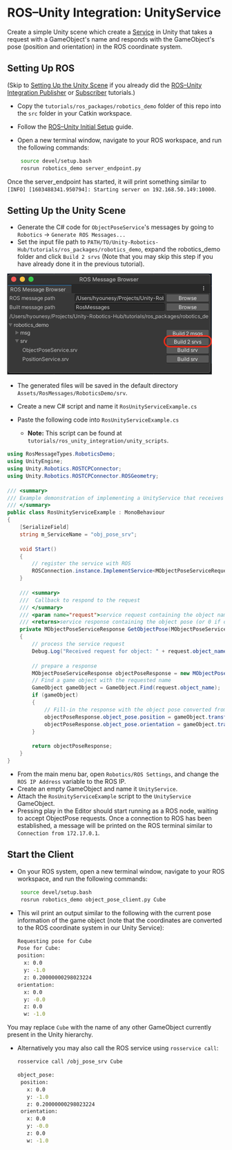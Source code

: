 # ROS–Unity Integration: UnityService

Create a simple Unity scene which create a [Service](http://wiki.ros.org/Services) in Unity that takes a request with a GameObject's name and responds with the GameObject's pose (position and orientation) in the ROS coordinate system.

## Setting Up ROS

(Skip to [Setting Up the Unity Scene](unity_service.md#setting-up-the-unity-scene) if you already did the [ROS–Unity Integration Publisher](publisher.md) or [Subscriber](subscriber.md) tutorials.)

- Copy the `tutorials/ros_packages/robotics_demo` folder of this repo into the `src` folder in your Catkin workspace.

- Follow the [ROS–Unity Initial Setup](setup.md) guide.

- Open a new terminal window, navigate to your ROS workspace, and run the following commands:

   ```bash
    source devel/setup.bash
    rosrun robotics_demo server_endpoint.py
   ```

Once the server_endpoint has started, it will print something similar to `[INFO] [1603488341.950794]: Starting server on 192.168.50.149:10000`.

## Setting Up the Unity Scene
- Generate the C# code for `ObjectPoseService`'s messages by going to `Robotics` -> `Generate ROS Messages...`
 - Set the input file path to `PATH/TO/Unity-Robotics-Hub/tutorials/ros_packages/robotics_demo`, expand the robotics_demo folder and click `Build 2 srvs` (Note that you may skip this step if you have already done it in the previous tutorial).

 ![](images/generate_messages_2.png)

 - The generated files will be saved in the default directory `Assets/RosMessages/RoboticsDemo/srv`.

- Create a new C# script and name it `RosUnityServiceExample.cs`
- Paste the following code into `RosUnityServiceExample.cs`
    - **Note:** This script can be found at `tutorials/ros_unity_integration/unity_scripts`.

```csharp
using RosMessageTypes.RoboticsDemo;
using UnityEngine;
using Unity.Robotics.ROSTCPConnector;
using Unity.Robotics.ROSTCPConnector.ROSGeometry;

/// <summary>
/// Example demonstration of implementing a UnityService that receives a Request message from another ROS node and sends a Response back
/// </summary>
public class RosUnityServiceExample : MonoBehaviour
{
    [SerializeField]
    string m_ServiceName = "obj_pose_srv";

    void Start()
    {
        // register the service with ROS
        ROSConnection.instance.ImplementService<MObjectPoseServiceRequest>(m_ServiceName, GetObjectPose);
    }

    /// <summary>
    ///  Callback to respond to the request
    /// </summary>
    /// <param name="request">service request containing the object name</param>
    /// <returns>service response containing the object pose (or 0 if object not found)</returns>
    private MObjectPoseServiceResponse GetObjectPose(MObjectPoseServiceRequest request)
    {
        // process the service request
        Debug.Log("Received request for object: " + request.object_name);

        // prepare a response
        MObjectPoseServiceResponse objectPoseResponse = new MObjectPoseServiceResponse();
        // Find a game object with the requested name
        GameObject gameObject = GameObject.Find(request.object_name);
        if (gameObject)
        {
            // Fill-in the response with the object pose converted from Unity coordinate to ROS coordinate system
            objectPoseResponse.object_pose.position = gameObject.transform.position.To<FLU>();
            objectPoseResponse.object_pose.orientation = gameObject.transform.rotation.To<FLU>();
        }

        return objectPoseResponse;
    }
}
```

- From the main menu bar, open `Robotics/ROS Settings`, and change the `ROS IP Address` variable to the ROS IP.
- Create an empty GameObject and name it `UnityService`.
- Attach the `RosUnityServiceExample` script to the `UnityService` GameObject.
- Pressing play in the Editor should start running as a ROS node, waiting to accept ObjectPose requests. Once a connection to ROS has been established, a message will be printed on the ROS terminal similar to `Connection from 172.17.0.1`.


## Start the Client
- On your ROS system, open a new terminal window, navigate to your ROS workspace, and run the following commands:

   ```bash
    source devel/setup.bash
    rosrun robotics_demo object_pose_client.py Cube
   ```
- This wil print an output similar to the following with the current pose information of the game object (note that the coordinates are converted to the ROS coordinate system in our Unity Service):

   ```bash
   Requesting pose for Cube
   Pose for Cube:
   position:
     x: 0.0
     y: -1.0
     z: 0.20000000298023224
   orientation:
     x: 0.0
     y: -0.0
     z: 0.0
     w: -1.0
   ```
You may replace `Cube` with the name of any other GameObject currently present in the Unity hierarchy.

- Alternatively you may also call the ROS service using `rosservice call`:

   ```bash
   rosservice call /obj_pose_srv Cube
   ```
   ```bash
   object_pose:
    position:
      x: 0.0
      y: -1.0
      z: 0.20000000298023224
    orientation:
      x: 0.0
      y: -0.0
      z: 0.0
      w: -1.0
   ```